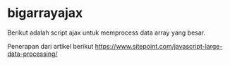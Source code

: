 # bigarrayajax

Berikut adalah script ajax untuk memprocess data array yang besar.


Penerapan dari artikel berikut https://www.sitepoint.com/javascript-large-data-processing/

